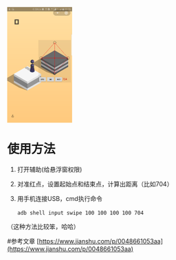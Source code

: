 <img src="https://github.com/mengziyu/WXtt/blob/master/images/Screenshot_1.png" width = "30%" align=center />

# 使用方法
1. 打开辅助(给悬浮窗权限)
2. 对准红点，设置起始点和结束点，计算出距离（比如704）
3. 用手机连接USB，cmd执行命令

	`adb shell input swipe 100 100 100 100 704`

（这种方法比较笨，哈哈）


#参考文章
[https://www.jianshu.com/p/0048661053aa](https://www.jianshu.com/p/0048661053aa)